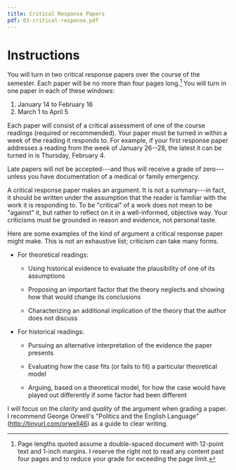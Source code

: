 ```yaml
---
title: Critical Response Papers
pdf: 01-critical-response.pdf
---
```


# Instructions

You will turn in two critical response papers over the course of the semester.  Each paper will be no more than four pages long.[^page-lengths]  You will turn in one paper in each of these windows:

  1. January 14 to February 16
  2. March 1 to April 5

Each paper will consist of a critical assessment of one of the course readings (required or recommended).  Your paper must be turned in within a week of the reading it responds to.  For example, if your first response paper addresses a reading from the week of January 26--28, the latest it can be turned in is Thursday, February 4.

[^page-lengths]: Page lengths quoted assume a double-spaced document with 12-point text and 1-inch margins.  I reserve the right not to read any content past four pages and to reduce your grade for exceeding the page limit.

Late papers will not be accepted---and thus will receive a grade of zero---unless you have documentation of a medical or family emergency.

A critical response paper makes an argument.  It is not a summary---in fact, it should be written under the assumption that the reader is familiar with the work it is responding to.  To be "critical" of a work does not mean to be "against" it, but rather to reflect on it in a well-informed, objective way.  Your criticisms must be grounded in reason and evidence, not personal taste.

Here are some examples of the kind of argument a critical response paper might make.  This is not an exhaustive list; criticism can take many forms.

* For theoretical readings:

    * Using historical evidence to evaluate the plausibility of one of its assumptions

    * Proposing an important factor that the theory neglects and showing how that would change its conclusions

    * Characterizing an additional implication of the theory that the author does not discuss

* For historical readings:

    * Pursuing an alternative interpretation of the evidence the paper presents

    * Evaluating how the case fits (or fails to fit) a particular theoretical model

    * Arguing, based on a theoretical model, for how the case would have played out differently if some factor had been different

I will focus on the *clarity* and *quality* of the argument when grading a paper.  I recommend George Orwell's "Politics and the English Language" (<http://tinyurl.com/orwell46>) as a guide to clear writing.
